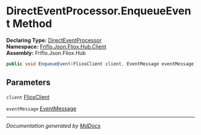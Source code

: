 ﻿<!--  
  <auto-generated>   
    The contents of this file were generated by a tool.  
    Changes to this file may be list if the file is regenerated  
  </auto-generated>   
-->

# DirectEventProcessor.EnqueueEvent Method

**Declaring Type:** [DirectEventProcessor](../index.md)  
**Namespace:** [Friflo.Json.Fliox.Hub.Client](../../index.md)  
**Assembly:** Friflo.Json.Fliox.Hub

```csharp
public void EnqueueEvent(FlioxClient client, EventMessage eventMessage);
```

## Parameters

`client`  [FlioxClient](../../FlioxClient/index.md)

`eventMessage`  [EventMessage](../../../Protocol/EventMessage/index.md)

___

*Documentation generated by [MdDocs](https://github.com/ap0llo/mddocs)*
